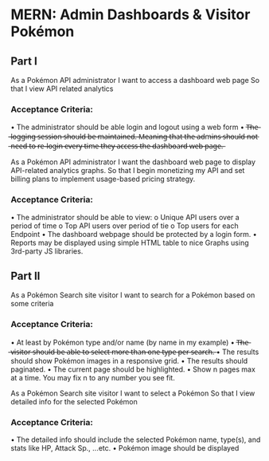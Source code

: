 # MERN: Admin Dashboards & Visitor Pokémon

## Part I

As a Pokémon API administrator
I want to access a dashboard web page 
So that I view API related analytics 

### Acceptance Criteria:
• The administrator should be able login and logout using a web form
• T̶h̶e̶ ̶l̶o̶g̶g̶i̶n̶g̶ ̶s̶e̶s̶s̶i̶o̶n̶ ̶s̶h̶o̶u̶l̶d̶ ̶b̶e̶ ̶m̶a̶i̶n̶t̶a̶i̶n̶e̶d̶.̶ ̶M̶e̶a̶n̶i̶n̶g̶ ̶t̶h̶a̶t̶ ̶t̶h̶e̶ ̶a̶d̶m̶i̶n̶s̶ ̶s̶h̶o̶u̶l̶d̶ ̶n̶o̶t̶ ̶n̶e̶e̶d̶ ̶t̶o̶ ̶r̶e̶-̶l̶o̶g̶i̶n̶ ̶e̶v̶e̶r̶y̶ ̶t̶i̶m̶e̶ ̶t̶h̶e̶y̶ ̶a̶c̶c̶e̶s̶s̶ ̶t̶h̶e̶ ̶d̶a̶s̶h̶b̶o̶a̶r̶d̶ ̶w̶e̶b̶ ̶p̶a̶g̶e̶.̶

As a Pokémon API administrator
I want the dashboard web page to display API-related analytics graphs. 
So that I begin monetizing my API and set billing plans to implement usage-based pricing strategy. 

### Acceptance Criteria:
• The administrator should be able to view:
o Unique API users over a period of time
o Top API users over period of tie
o Top users for each Endpoint
• The dashboard webpage should be protected by a login form.
• Reports may be displayed using simple HTML table to nice Graphs using 3rd-party JS libraries.


## Part II

As a Pokémon Search site visitor
I want to search for a Pokémon based on some criteria

### Acceptance Criteria:
• At least by Pokémon type and/or name (by name in my example)
• T̶h̶e̶ ̶v̶i̶s̶i̶t̶o̶r̶ ̶s̶h̶o̶u̶l̶d̶ ̶b̶e̶ ̶a̶b̶l̶e̶ ̶t̶o̶ ̶s̶e̶l̶e̶c̶t̶ ̶m̶o̶r̶e̶ ̶t̶h̶a̶n̶ ̶o̶n̶e̶ ̶t̶y̶p̶e̶ ̶p̶e̶r̶ ̶s̶e̶a̶r̶c̶h̶.̶
• The results should show Pokémon images in a responsive grid.
• The results should paginated.
• The current page should be highlighted.
• Show n pages max at a time. You may fix n to any number you see fit.

As a Pokémon Search site visitor
I want to select a Pokémon
So that I view detailed info for the selected Pokémon

### Acceptance Criteria:
• The detailed info should include the selected Pokémon name, type(s), and stats like HP, Attack Sp., ...etc.
• Pokémon image should be displayed